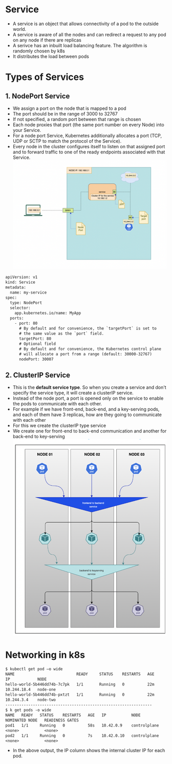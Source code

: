 # Service
- A service is an object that allows connectivity of a pod to the outside world. 
- A service is aware of all the nodes and can redirect a request to any pod on any node if there are replicas
- A serivce has an inbuilt load balancing feature. The algorithm is randomly chosen by k8s
- It distributes the load between pods

# Types of Services
## 1. NodePort Service
- We assign a port on the node that is mapped to a pod
- The port should be in the range of 3000 to 32767
- If not specified, a random port between that range is chosen
- Each node proxies that port (the same port number on every Node) into your Service.
- For a node port Service, Kubernetes additionally allocates a port (TCP, UDP or SCTP to match the protocol of the Service). 
- Every node in the cluster configures itself to listen on that assigned port and to forward traffic to one of the ready endpoints associated with that Service.
![e16231177ca495d645370f8fb26fd47e.png](../_resources/e16231177ca495d645370f8fb26fd47e.png)
```
apiVersion: v1
kind: Service
metadata:
  name: my-service
spec:
  type: NodePort
  selector:
    app.kubernetes.io/name: MyApp
  ports:
    - port: 80
      # By default and for convenience, the `targetPort` is set to
      # the same value as the `port` field.
      targetPort: 80
      # Optional field
      # By default and for convenience, the Kubernetes control plane
      # will allocate a port from a range (default: 30000-32767)
      nodePort: 30007
```


## 2. ClusterIP Service
- This is the **default service type**. So when you create a service and don't specify the service type, it will create a clusterIP service.
- Instead of the node port, a port is opened only on the service to enable the pods to communicate with each other. 
- For example if we have front-end, back-end, and a key-serving pods, and each of them have 3 replicas, how are they going to communicate with each other
- For this we create the clusterIP type service
- We create one for front-end to back-end communication and another for back-end to key-serving
![c246fec4d51f1ae7f0e9de3af1503755.png](../_resources/c246fec4d51f1ae7f0e9de3af1503755.png)

# Networking in k8s
```
$ kubectl get pod –o wide
NAME                           READY     STATUS    RESTARTS   AGE       IP            NODE
hello-world-5b446dd74b-7c7pk   1/1       Running   0          22m       10.244.18.4   node-one
hello-world-5b446dd74b-pxtzt   1/1       Running   0          22m       10.244.3.4    node-two
----------------------------------------------------------------
$ k get pods -o wide
NAME   READY   STATUS    RESTARTS   AGE   IP           NODE           NOMINATED NODE   READINESS GATES
pod1   1/1     Running   0          58s   10.42.0.9    controlplane   <none>           <none>
pod2   1/1     Running   0          7s    10.42.0.10   controlplane   <none>           <none>
```

- In the above output, the IP column shows the internal cluster IP for each pod.